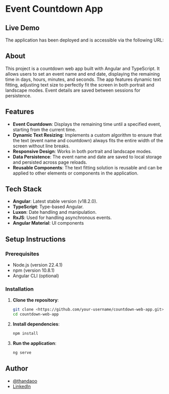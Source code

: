 # Event Countdown App

## Live Demo

The application has been deployed and is accessible via the following URL:
<!--todo add live demo -->

## About

This project is a countdown web app built with Angular and TypeScript. It allows users to set an event name and end date, displaying the remaining time in days, hours, minutes, and seconds. The app features dynamic text fitting, adjusting text size to perfectly fit the screen in both portrait and landscape modes. Event details are saved between sessions for persistence.

## Features

- **Event Countdown**: Displays the remaining time until a specified event, starting from the current time.
- **Dynamic Text Resizing**: Implements a custom algorithm to ensure that the text (event name and countdown) always fits the entire width of the screen without line breaks.
- **Responsive Design**: Works in both portrait and landscape modes.
- **Data Persistence**: The event name and date are saved to local storage and persisted across page reloads.
- **Reusable Components**: The text fitting solution is reusable and can be applied to other elements or components in the application.

## Tech Stack

- **Angular**: Latest stable version (v18.2.0).
- **TypeScript**: Type-based Angular.
- **Luxon**: Date handling and manipulation.
- **RxJS**: Used for handling asynchronous events.
- **Angular Material**: UI components

## Setup Instructions

### Prerequisites

- Node.js (version 22.4.1)
- npm (version 10.8.1)
- Angular CLI (optional)

### Installation

1. **Clone the repository**:

   ```bash
   git clone <https://github.com/your-username/countdown-web-app.git>
   cd countdown-web-app

2. **Install dependencies**:

    ```bash
    npm install

3. **Run the application**:

    ```bash
    ng serve

## Author

- [@thandaoo](https://github.com/thandaoo)
- [LinkedIn](https://www.linkedin.com/in/thanda-oo/)
